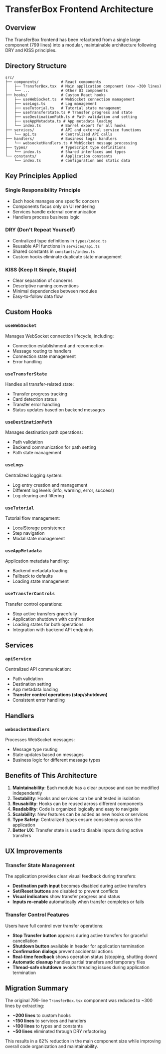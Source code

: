 # TransferBox Frontend Architecture

## Overview

The TransferBox frontend has been refactored from a single large component (799 lines) into a modular, maintainable architecture following DRY and KISS principles.

## Directory Structure

```
src/
├── components/          # React components
│   ├── TransferBox.tsx  # Main application component (now ~300 lines)
│   └── ...              # Other UI components
├── hooks/               # Custom React hooks
│   ├── useWebSocket.ts  # WebSocket connection management
│   ├── useLogs.ts       # Log management
│   ├── useTutorial.ts   # Tutorial state management
│   ├── useTransferState.ts # Transfer progress and state
│   ├── useDestinationPath.ts # Path validation and setting
│   ├── useAppMetadata.ts # App metadata loading
│   └── index.ts         # Barrel export for all hooks
├── services/            # API and external service functions
│   └── api.ts           # Centralized API calls
├── handlers/            # Business logic handlers
│   └── websocketHandlers.ts # WebSocket message processing
├── types/               # TypeScript type definitions
│   └── index.ts         # Shared interfaces and types
└── constants/           # Application constants
    └── index.ts         # Configuration and static data
```

## Key Principles Applied

### Single Responsibility Principle

- Each hook manages one specific concern
- Components focus only on UI rendering
- Services handle external communication
- Handlers process business logic

### DRY (Don't Repeat Yourself)

- Centralized type definitions in `types/index.ts`
- Reusable API functions in `services/api.ts`
- Shared constants in `constants/index.ts`
- Custom hooks eliminate duplicate state management

### KISS (Keep It Simple, Stupid)

- Clear separation of concerns
- Descriptive naming conventions
- Minimal dependencies between modules
- Easy-to-follow data flow

## Custom Hooks

### `useWebSocket`

Manages WebSocket connection lifecycle, including:

- Connection establishment and reconnection
- Message routing to handlers
- Connection state management
- Error handling

### `useTransferState`

Handles all transfer-related state:

- Transfer progress tracking
- Card detection status
- Transfer error handling
- Status updates based on backend messages

### `useDestinationPath`

Manages destination path operations:

- Path validation
- Backend communication for path setting
- Path state management

### `useLogs`

Centralized logging system:

- Log entry creation and management
- Different log levels (info, warning, error, success)
- Log clearing and filtering

### `useTutorial`

Tutorial flow management:

- LocalStorage persistence
- Step navigation
- Modal state management

### `useAppMetadata`

Application metadata handling:

- Backend metadata loading
- Fallback to defaults
- Loading state management

### `useTransferControls`

Transfer control operations:

- Stop active transfers gracefully
- Application shutdown with confirmation
- Loading states for both operations
- Integration with backend API endpoints

## Services

### `apiService`

Centralized API communication:

- Path validation
- Destination setting
- App metadata loading
- **Transfer control operations (stop/shutdown)**
- Consistent error handling

## Handlers

### `websocketHandlers`

Processes WebSocket messages:

- Message type routing
- State updates based on messages
- Business logic for different message types

## Benefits of This Architecture

1. **Maintainability**: Each module has a clear purpose and can be modified independently
2. **Testability**: Hooks and services can be unit tested in isolation
3. **Reusability**: Hooks can be reused across different components
4. **Readability**: Code is organized logically and easy to navigate
5. **Scalability**: New features can be added as new hooks or services
6. **Type Safety**: Centralized types ensure consistency across the application
7. **Better UX**: Transfer state is used to disable inputs during active transfers

## UX Improvements

### Transfer State Management

The application provides clear visual feedback during transfers:

- **Destination path input** becomes disabled during active transfers
- **Set/Reset buttons** are disabled to prevent conflicts
- **Visual indicators** show transfer progress and status
- **Inputs re-enable** automatically when transfer completes or fails

### Transfer Control Features

Users have full control over transfer operations:

- **Stop Transfer button** appears during active transfers for graceful cancellation
- **Shutdown button** available in header for application termination
- **Confirmation dialogs** prevent accidental actions
- **Real-time feedback** shows operation status (stopping, shutting down)
- **Automatic cleanup** handles partial transfers and temporary files
- **Thread-safe shutdown** avoids threading issues during application termination

## Migration Summary

The original 799-line `TransferBox.tsx` component was reduced to ~300 lines by extracting:

- **~200 lines** to custom hooks
- **~150 lines** to services and handlers
- **~100 lines** to types and constants
- **~50 lines** eliminated through DRY refactoring

This results in a 62% reduction in the main component size while improving overall code organization and maintainability.
